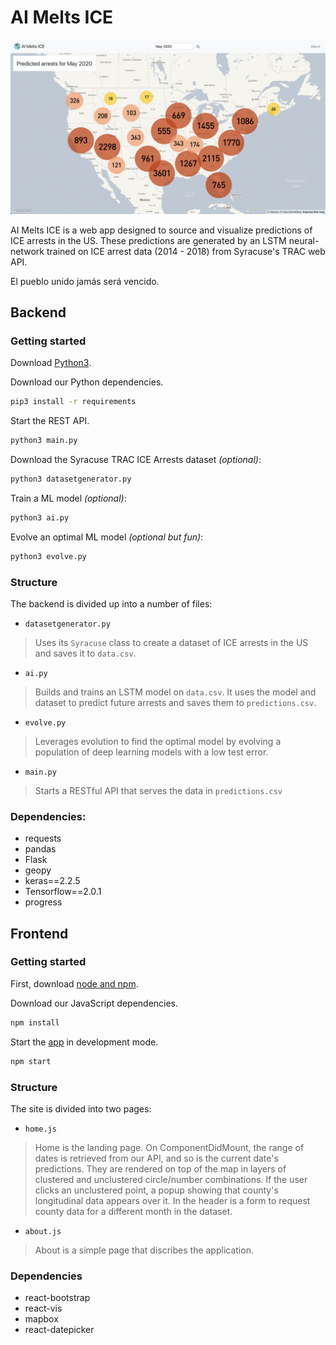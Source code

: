 # AI Melts ICE

![AI Melts ICE](image.png)

AI Melts ICE is a web app designed to source and visualize predictions of ICE arrests in the US.
These predictions are generated by an LSTM neural-network trained on ICE arrest data (2014 - 2018)
from Syracuse's TRAC web API.

El pueblo unido jamás será vencido.

## Backend

### Getting started

Download [Python3](https://www.python.org/downloads/).

Download our Python dependencies.

```bash
pip3 install -r requirements
```

Start the REST API.

```bash
python3 main.py
```

Download the Syracuse TRAC ICE Arrests dataset *(optional)*:

```bash
python3 datasetgenerator.py
```

Train a ML model *(optional)*:

```bash
python3 ai.py
```

Evolve an optimal ML model *(optional but fun)*:

```bash
python3 evolve.py
```

### Structure

The backend is divided up into a number of files:

- `datasetgenerator.py`

>  Uses its `Syracuse` class to create a dataset of ICE arrests in the US and saves it to `data.csv`.

- `ai.py`

> Builds and trains an LSTM model on `data.csv`. It uses the model and dataset to predict future arrests and saves them to `predictions.csv`.


- `evolve.py`

> Leverages evolution to find the optimal model by evolving a population of deep learning models with a low test error.

- `main.py`

> Starts a RESTful API that serves the data in `predictions.csv`

### Dependencies:

- requests
- pandas
- Flask
- geopy
- keras==2.2.5
- Tensorflow==2.0.1
- progress


## Frontend

### Getting started

First, download [node and npm](https://nodejs.org/en/download/).

Download our JavaScript dependencies.

```bash
npm install
```

Start the [app](http://localhost:3000/) in development mode.

```bash
npm start
```

### Structure

The site is divided into two pages:

- `home.js`

> Home is the landing page. On ComponentDidMount, the range of dates is retrieved
from our API, and so is the current date's predictions. They are rendered on top
of the map in layers of clustered and unclustered circle/number combinations.
If the user clicks an unclustered point, a popup showing that county's
longitudinal data appears over it. In the header is a form to request county
data for a different month in the dataset.

- `about.js`

> About is a simple page that discribes the application.

### Dependencies

- react-bootstrap
- react-vis
- mapbox
- react-datepicker
